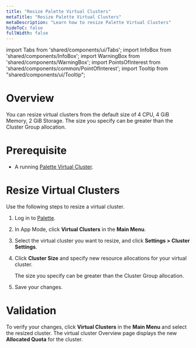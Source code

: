 ```yaml
---
title: "Resize Palette Virtual Clusters"
metaTitle: "Resize Palette Virtual Clusters"
metaDescription: "Learn how to resize Palette Virtual Clusters"
hideToC: false
fullWidth: false
---
```


import Tabs from 'shared/components/ui/Tabs';
import InfoBox from 'shared/components/InfoBox';
import WarningBox from 'shared/components/WarningBox';
import PointsOfInterest from 'shared/components/common/PointOfInterest';
import Tooltip from "shared/components/ui/Tooltip";



# Overview

You can resize virtual clusters from the default size of 4 CPU, 4 GiB Memory, 2 GiB Storage. The size you specify can be greater than the Cluster Group allocation. 

# Prerequisite

* A running [Palette Virtual Cluster](/devx/palette-virtual-clusters/pause-restore-virtual-clusters).

# Resize Virtual Clusters

Use the following steps to resize a virtual cluster.

1. Log in to [Palette](https://console.spectrocloud.com).

2. In App Mode, click **Virtual Clusters** in the **Main Menu**.

3. Select the virtual cluster you want to resize, and click **Settings > Cluster Settings**.

4. Click **Cluster Size** and specify new resource allocations for your virtual cluster.

    The size you specify can be greater than the Cluster Group allocation.
    <br />

5. Save your changes.

# Validation

To verify your changes, click **Virtual Clusters** in the **Main Menu** and select the resized cluster. The virtual cluster Overview page displays the new **Allocated Quota** for the cluster.




